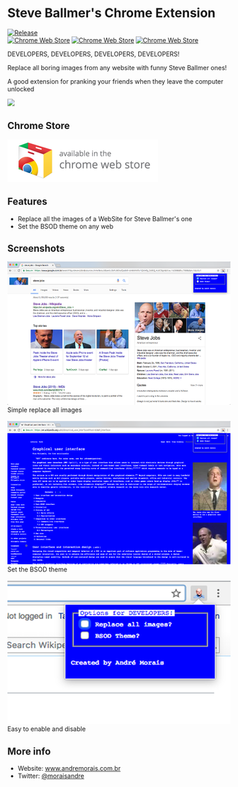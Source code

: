 # Steve Ballmer's Chrome Extension

[![Release](https://img.shields.io/github/release/moraisandre/nSteveBallmer.svg)](https://github.com/moraisandre/nSteveBallmer/releases)  
[![Chrome Web Store](https://img.shields.io/chrome-web-store/v/gehfhnephngekdnodedkeoegelcdkjna.svg)](https://chrome.google.com/webstore/detail/nsteveballmer/gehfhnephngekdnodedkeoegelcdkjna)
[![Chrome Web Store](https://img.shields.io/chrome-web-store/stars/gehfhnephngekdnodedkeoegelcdkjna.svg)](https://chrome.google.com/webstore/detail/nsteveballmer/gehfhnephngekdnodedkeoegelcdkjna)
[![Chrome Web Store](https://img.shields.io/chrome-web-store/d/gehfhnephngekdnodedkeoegelcdkjna.svg)](https://chrome.google.com/webstore/detail/nsteveballmer/gehfhnephngekdnodedkeoegelcdkjna)


DEVELOPERS, DEVELOPERS, DEVELOPERS, DEVELOPERS!
 
Replace all boring images from any website with funny Steve Ballmer ones!

A good extension for pranking your friends when they leave the computer unlocked

<img src="icons/icon128.png">

## Chrome Store

<a href="https://chrome.google.com/webstore/detail/nsteveballmer/gehfhnephngekdnodedkeoegelcdkjna">
<img src="images/badge/ChromeWebStore.png">
</a>


## Features
- Replace all the images of a WebSite for Steve Ballmer's one
- Set the BSOD theme on any web

## Screenshots
<picture>
<img src="images/screenshots/screenshot-1.png" height="323px">
</br>
<label>Simple replace all images</label>
</picture>
</br></br>

<picture>
<img src="images/screenshots/screenshot-2.png" height="323px">
</br>
<label>Set the BSOD theme</label>
</picture>
</br></br>

<picture>
<img src="images/screenshots/screenshot-3.png" height="323px">
</br>
<label>Easy to enable and disable</label>
</picture>

## More info
- Website: www.andremorais.com.br
- Twitter: <a href="https://twitter.com/moraisandre">@moraisandre</a>